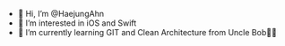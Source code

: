 - 👋 Hi, I’m @HaejungAhn
- 👀 I’m interested in iOS and Swift
- 🌱 I’m currently learning GIT and Clean Architecture from Uncle Bob👨‍🎨

<!---
HaejungAhn/HaejungAhn is a ✨ special ✨ repository because its `README.md` (this file) appears on your GitHub profile.
You can click the Preview link to take a look at your changes.
--->
